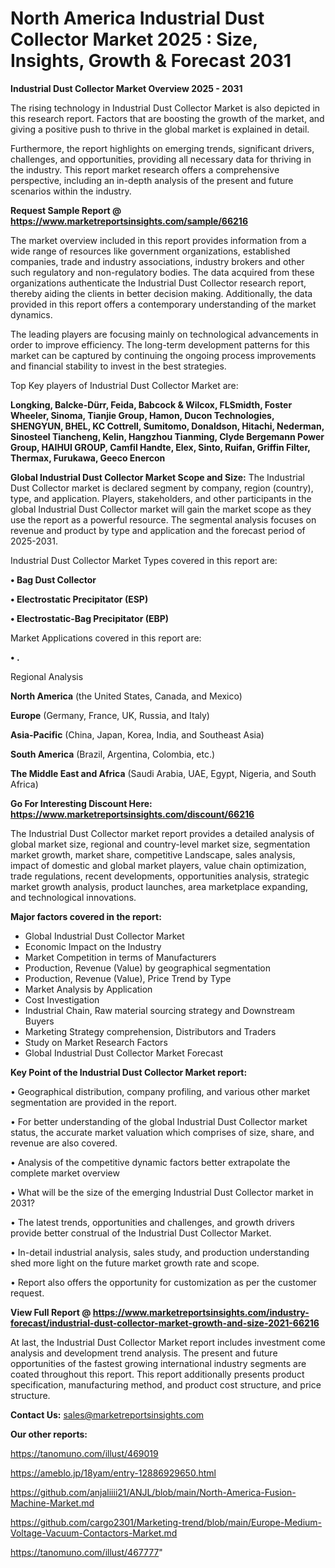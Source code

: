# North America Industrial Dust Collector Market 2025 : Size, Insights, Growth & Forecast 2031

<Strong> Industrial Dust Collector Market Overview 2025 - 2031</strong>

The rising technology in Industrial Dust Collector Market is also depicted in this research report. Factors that are boosting the growth of the market, and giving a positive push to thrive in the global market is explained in detail.

Furthermore, the report highlights on emerging trends, significant drivers, challenges, and opportunities, providing all necessary data for thriving in the industry. This report market research offers a comprehensive perspective, including an in-depth analysis of the present and future scenarios within the industry.

<strong>Request Sample Report @ <a href=https://www.marketreportsinsights.com/sample/66216>https://www.marketreportsinsights.com/sample/66216</a></strong>

The market overview included in this report provides information from a wide range of resources like government organizations, established companies, trade and industry associations, industry brokers and other such regulatory and non-regulatory bodies. The data acquired from these organizations authenticate the Industrial Dust Collector research report, thereby aiding the clients in better decision making. Additionally, the data provided in this report offers a contemporary understanding of the market dynamics.

The leading players are focusing mainly on technological advancements in order to improve efficiency. The long-term development patterns for this market can be captured by continuing the ongoing process improvements and financial stability to invest in the best strategies.

Top Key players of Industrial Dust Collector Market are:

<strong>Longking, Balcke-Dürr, Feida, Babcock & Wilcox, FLSmidth, Foster Wheeler, Sinoma, Tianjie Group, Hamon, Ducon Technologies, SHENGYUN, BHEL, KC Cottrell, Sumitomo, Donaldson, Hitachi, Nederman, Sinosteel Tiancheng, Kelin, Hangzhou Tianming, Clyde Bergemann Power Group, HAIHUI GROUP, Camfil Handte, Elex, Sinto, Ruifan, Griffin Filter, Thermax, Furukawa, Geeco Enercon</strong>

<strong><b>Global Industrial Dust Collector Market Scope and Size:</b></strong>
The Industrial Dust Collector market is declared segment by company, region (country), type, and application. Players, stakeholders, and other participants in the global Industrial Dust Collector market will gain the market scope as they use the report as a powerful resource. The segmental analysis focuses on revenue and product by type and application and the forecast period of 2025-2031.

Industrial Dust Collector Market Types covered in this report are:

<strong>• Bag Dust Collector

• Electrostatic Precipitator (ESP)

• Electrostatic-Bag Precipitator (EBP)</strong>

Market Applications covered in this report are:

<strong>• .</strong> 

Regional Analysis

<strong>North America</strong> (the United States, Canada, and Mexico)

<strong>Europe</strong> (Germany, France, UK, Russia, and Italy)

<strong>Asia-Pacific</strong> (China, Japan, Korea, India, and Southeast Asia)

<strong>South America</strong> (Brazil, Argentina, Colombia, etc.)

<strong>The Middle East and Africa</strong> (Saudi Arabia, UAE, Egypt, Nigeria, and South Africa)

<strong>Go For Interesting Discount Here: <a href=https://www.marketreportsinsights.com/discount/66216>https://www.marketreportsinsights.com/discount/66216</a></strong>

The Industrial Dust Collector market report provides a detailed analysis of global market size, regional and country-level market size, segmentation market growth, market share, competitive Landscape, sales analysis, impact of domestic and global market players, value chain optimization, trade regulations, recent developments, opportunities analysis, strategic market growth analysis, product launches, area marketplace expanding, and technological innovations.

<strong><b>Major factors covered in the report:</b></strong>
<ul>
  <li>Global Industrial Dust Collector Market </li>
  <li>Economic Impact on the Industry</li>
  <li>Market Competition in terms of Manufacturers</li>
  <li>Production, Revenue (Value) by geographical segmentation</li>
  <li>Production, Revenue (Value), Price Trend by Type</li>
  <li>Market Analysis by Application</li>
  <li>Cost Investigation</li>
  <li>Industrial Chain, Raw material sourcing strategy and Downstream Buyers</li>
  <li>Marketing Strategy comprehension, Distributors and Traders</li>
  <li>Study on Market Research Factors</li>
  <li>Global Industrial Dust Collector Market Forecast</li>
</ul>

<strong><b>Key Point of the Industrial Dust Collector Market report:</b></strong>

• Geographical distribution, company profiling, and various other market segmentation are provided in the report.

• For better understanding of the global Industrial Dust Collector market status, the accurate market valuation which comprises of size, share, and revenue are also covered.

• Analysis of the competitive dynamic factors better extrapolate the complete market overview

• What will be the size of the emerging Industrial Dust Collector market in 2031?

• The latest trends, opportunities and challenges, and growth drivers provide better construal of the Industrial Dust Collector Market.

• In-detail industrial analysis, sales study, and production understanding shed more light on the future market growth rate and scope.

• Report also offers the opportunity for customization as per the customer request.

<strong><b>View Full Report @ <a href=https://www.marketreportsinsights.com/industry-forecast/industrial-dust-collector-market-growth-and-size-2021-66216>https://www.marketreportsinsights.com/industry-forecast/industrial-dust-collector-market-growth-and-size-2021-66216</a></b></strong>


At last, the Industrial Dust Collector Market report includes investment come analysis and development trend analysis. The present and future opportunities of the fastest growing international industry segments are coated throughout this report. This report additionally presents product specification, manufacturing method, and product cost structure, and price structure.

<strong>Contact Us:</strong>
sales@marketreportsinsights.com

<strong>Our other reports:</strong>

<a href=https://tanomuno.com/illust/469019>https://tanomuno.com/illust/469019</a>

<a href=https://ameblo.jp/18yam/entry-12886929650.html>https://ameblo.jp/18yam/entry-12886929650.html</a>

<a href=https://github.com/anjaliiii21/ANJL/blob/main/North-America-Fusion-Machine-Market.md>https://github.com/anjaliiii21/ANJL/blob/main/North-America-Fusion-Machine-Market.md</a>

<a href=https://github.com/cargo2301/Marketing-trend/blob/main/Europe-Medium-Voltage-Vacuum-Contactors-Market.md>https://github.com/cargo2301/Marketing-trend/blob/main/Europe-Medium-Voltage-Vacuum-Contactors-Market.md</a>

<a href=https://tanomuno.com/illust/467777>https://tanomuno.com/illust/467777</a>"
